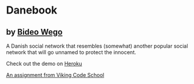 # Danebook
## by [Bideo Wego](https://github.com/BideoWego)

A Danish social network that resembles (somewhat) another popular social network that will go unnamed to protect the innocent.

Check out the demo on [Heroku](https://bideowego-danebook.herokuapp.com/news_feed)

[An assignment from Viking Code School](http://www.vikingcodeschool.com)